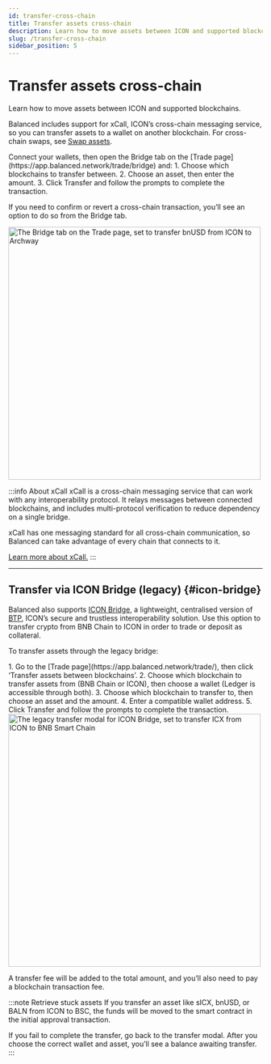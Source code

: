 ```yaml
---
id: transfer-cross-chain
title: Transfer assets cross-chain
description: Learn how to move assets between ICON and supported blockchains.
slug: /transfer-cross-chain
sidebar_position: 5
---
```

# Transfer assets cross-chain
Learn how to move assets between ICON and supported blockchains.

Balanced includes support for xCall, ICON’s cross-chain messaging service, so you can transfer assets to a wallet on another blockchain. For cross-chain swaps, see [Swap assets](/swap-assets).

<div className="row">
	<div className="col col--7">
Connect your wallets, then open the Bridge tab on the [Trade page](https://app.balanced.network/trade/bridge) and:
1. Choose which blockchains to transfer between.
2. Choose an asset, then enter the amount.
3. Click Transfer and follow the prompts to complete the transaction.

If you need to confirm or revert a cross-chain transaction, you’ll see an option to do so from the Bridge tab.
</div>
	<div className="col col--5">
		<img src="/img/bridge.png" alt="The Bridge tab on the Trade page, set to transfer bnUSD from ICON to Archway" width="500px" /> 
	</div>
</div>

:::info About xCall
xCall is a cross-chain messaging service that can work with any interoperability protocol. It relays messages between connected blockchains, and includes multi-protocol verification to reduce dependency on a single bridge.

xCall has one messaging standard for all cross-chain communication, so Balanced can take advantage of every chain that connects to it.

[Learn more about xCall.](https://www.xcall.dev/what-is-xcall)
:::


---

## Transfer via ICON Bridge (legacy) {#icon-bridge}
Balanced also supports [ICON Bridge](https://github.com/icon-project/icon-bridge), a lightweight, centralised version of [BTP](https://github.com/icon-project/btp), ICON’s secure and trustless interoperability solution. Use this option to transfer crypto from BNB Chain to ICON in order to trade or deposit as collateral.

To transfer assets through the legacy bridge:

<div className="row">
	<div className="col col--6">
1. Go to the [Trade page](https://app.balanced.network/trade/), then click ‘Transfer assets between blockchains’.
2. Choose which blockchain to transfer assets from (BNB Chain or ICON), then choose a wallet (Ledger is accessible through both).
3. Choose which blockchain to transfer to, then choose an asset and the amount.
4. Enter a compatible wallet address.
5. Click Transfer and follow the prompts to complete the transaction.
</div>
	<div className="col col--6">
		<img src="/img/icon-bridge.png" alt="The legacy transfer modal for ICON Bridge, set to transfer ICX from ICON to BNB Smart Chain" width="500px" /> 
	</div>
</div>

A transfer fee will be added to the total amount, and you’ll also need to pay a blockchain transaction fee.


:::note Retrieve stuck assets
If you transfer an asset like sICX, bnUSD, or BALN from ICON to BSC, the funds will be moved to the smart contract in the initial approval transaction.

If you fail to complete the transfer, go back to the transfer modal. After you choose the correct wallet and asset, you’ll see a balance awaiting transfer.
:::
